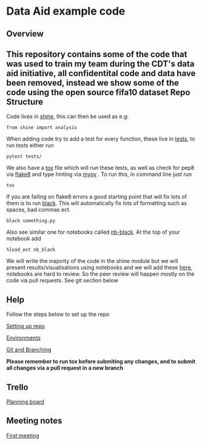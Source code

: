 Data Aid example code
=========================================================


Overview
-------------------------
This repository contains some of the code that was used to train my team during the CDT's data aid initiative, all confidentital code and data have been removed, instead we show some of the code using the open source fifa10 dataset
Repo Structure
-------------------------

Code lives in [shine](https://github.com/rgreen1995/Chance_to_shine/tree/main/src/shine), this can then be used as e.g:

`
from shine import analysis
`

When adding code try to add a test for every function, these live in [tests](https://github.com/rgreen1995/Chance_to_shine/tree/main/tests), to run tests either run 

`
pytest tests/
`

We also have a [tox](https://tox.readthedocs.io/en/latest/) file which will run these tests, as well as check for pep8 via [flake8](https://flake8.pycqa.org/en/latest/) and type hinting via [mypy](https://mypy.readthedocs.io/en/stable/) . To run this, in command line just run 

`
tox
`

If you are failing on flake8 errors a good starting point that will fix lots of them is to run [black](https://github.com/psf/black). This will automatically fix lots of formatting such as spaces, bad commas ect.

`
black something.py
`

Also see similar one for notebooks called  [nb-black](https://pypi.org/project/nb-black/). At the top of your notebook add 

`
%load_ext nb_black
`


We will write the majority of the code in the shine module but we will present results/visualisations using notebooks and we will add these [here](https://github.com/rgreen1995/Chance_to_shine/tree/main/notebooks), notebooks are hard to review. So the peer review will happen mostly on the code via pull requests. See git section below

Help
-------------------------
Follow the steps below to set up the repo 

[Setting up repo](https://github.com/rgreen1995/Chance_to_shine/wiki/Setting-up-repository)

[Environments](https://github.com/rgreen1995/Chance_to_shine/wiki/Environments)

[Git and Branching](https://github.com/rgreen1995/Chance_to_shine/wiki/Git-and-Branching)

**Please remember to run tox before submiting any changes, and to submit all changes via a pull request in a new branch**

Trello 
-------------------------
[Planning board](https://trello.com/b/2XCA7WDI/chance-to-shine)

Meeting notes
-------------------------
[First meeting](https://github.com/rgreen1995/Chance_to_shine/wiki/First-Meeting-(04-11-20))




